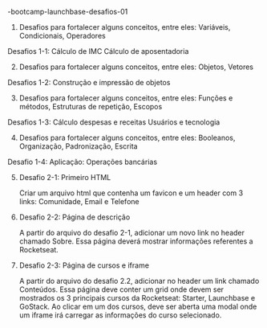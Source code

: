 -bootcamp-launchbase-desafios-01
1. Desafios para fortalecer alguns conceitos, entre eles: Variáveis, Condicionais, Operadores

  Desafios 1-1: Cálculo de IMC
              Cálculo de aposentadoria
             
2. Desafios para fortalecer alguns conceitos, entre eles: Objetos, Vetores

  Desafios 1-2: Construção e impressão de objetos

3. Desafios para fortalecer alguns conceitos, entre eles: Funções e métodos, Estruturas de repetição, Escopos

  Desafios 1-3: Cálculo despesas e receitas
              Usuários e tecnologia

4. Desafios para fortalecer alguns conceitos, entre eles: Booleanos, Organização, Padronização, Escrita

  Desafio 1-4: Aplicação: Operações bancárias
  
5. Desafio 2-1: Primeiro HTML
   
   Criar um arquivo html que contenha um favicon e um header com 3 links: Comunidade, Email e Telefone

6. Desafio 2-2: Página de descrição

   A partir do arquivo do desafio 2-1, adicionar um novo link no header chamado Sobre. Essa página deverá mostrar informações referentes a Rocketseat.
  
7. Desafio 2-3: Página de cursos e iframe

   A partir do arquivo do desafio 2.2, adicionar no header um link chamado Conteúdos. Essa página deve conter um grid onde devem ser mostrados os 3 principais cursos da Rocketseat: Starter, Launchbase e GoStack. Ao clicar em um dos cursos, deve ser aberta uma modal onde um iframe irá carregar as informações do curso selecionado.
